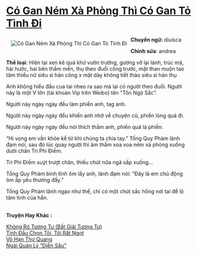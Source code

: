 <a href="https://utruyen.com/co-gan-nem-xa-phong-thi-co-gan-to-tinh-di/19990/" title="Có Gan Ném Xà Phòng Thì Có Gan Tỏ Tình Đi"><h1>Có Gan Ném Xà Phòng Thì Có Gan Tỏ Tình Đi</h1></a><div style="display:table"><img align="right" style="float: left; padding: 10px;" src="https://utruyen.com/images/story/200x260/co-gan-nem-xa-phong-thi-co-gan-to-tinh-di.jpg" alt="Có Gan Ném Xà Phòng Thì Có Gan Tỏ Tình Đi"><b>Chuyển ngữ: </b>diuisca<p></p><b>Chỉnh sửa</b>: andrea<p></p><b>Thể loại</b>: Hiện tại xen kẽ quá khứ vườn trường, gương vỡ lại lành, trúc mã, hài hước, hai bên thầm mến, thụ theo đuổi công trước, mặt than muộn tao tâm thiếu nữ siêu si hán công x mặt dày không tiết tháo siêu si hán thụ<p></p>Anh không hiểu đầu cua tai nheo ra sao mà lại có người theo đuổi. Người này là một V lớn (tài khoản Vip trên Weibo) tên "Tôn Ngộ Sắc".<p></p>Người này ngày ngày đều làm phiền anh, tag anh.<p></p>Người này ngày ngày đều khiến anh nhớ về chuyện cũ, phiền lòng quá đi.<p></p>Người này ngày ngày đều nói thích thầm anh, phiền quá là phiền.<p></p>“Hi vọng em vẫn khỏe kể từ khi chúng ta chia tay.” Tống Quy Phàm lãnh đạm nói, sau đó lúc quay người thì âm thầm xoa xoa ném xà phòng xuống dưới chân Trì Phi Điềm.<p></p>Trì Phi Điềm suýt trượt chân, thiếu chút nữa ngã sấp xuống…<p></p>Tống Quy Phàm bình tĩnh ôm lấy anh, lãnh đạm nói: “Đây là em chủ động ôm ấp yêu thương đấy.”<p></p>Tống Quy Phàm lãnh ngạo như thế, chỉ có một chút sắc hồng nơi tai để lộ tâm tình của hắn.</div><p><br><b>Truyện Hay Khác :</b></p><a href="https://utruyen.com/khong-ro-tuong-tu-bat-giai-tuong-tu/19824/" alt="Không Rõ Tương Tư (Bất Giải Tương Tư)">Không Rõ Tương Tư (Bất Giải Tương Tư)</a><br/><a href="https://github.com/quanluxury/ngontinh_sac/tree/master/truyenhay/18777/" alt="Tình Đầu Chọn Tôi, Tôi Rất Ngọt">Tình Đầu Chọn Tôi, Tôi Rất Ngọt</a><br/><a href="https://github.com/quanluxury/truyenhot/tree/master/truyenhay/16210/" alt="Vô Hạn Thự Quang">Vô Hạn Thự Quang</a><br/><a href="https://github.com/quanluxury/dammy/tree/master/truyenhay/22461/" alt="Ngài Quản Lý “Diễn Sâu”">Ngài Quản Lý “Diễn Sâu”</a><br/>
